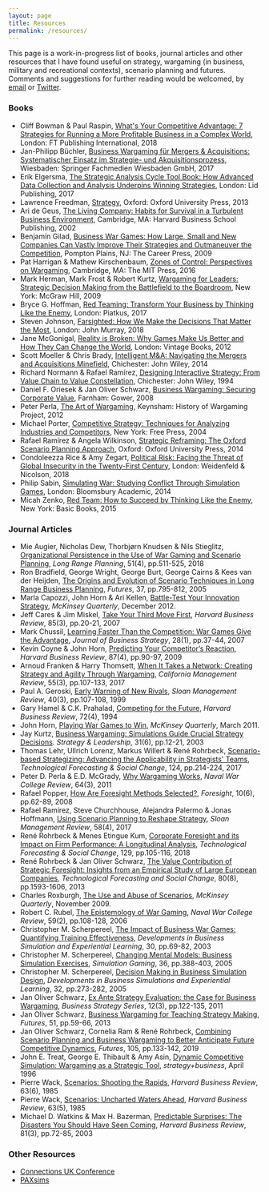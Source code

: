 ```yaml
---
layout: page
title: Resources
permalink: /resources/
---
```


This page is a work-in-progress list of books, journal articles and other resources that I have found useful on strategy, wargaming (in business, military and recreational contexts), scenario planning and futures. Comments and suggestions for further reading would be welcomed, by [email](mailto:contact@businesswargames.org) or [Twitter](https://twitter.com/buswargames). 

### Books

* Cliff Bowman & Paul Raspin, [What's Your Competitive Advantage: 7 Strategies for Running a More Profitable Business in a Complex World](https://amzn.to/2EQj1Rn), London: FT Publishing International, 2018
* Jan-Philipp Büchler, [Business Wargaming für Mergers & Acquisitions: Systematischer Einsatz im Strategie- und Akquisitionsprozess](https://amzn.to/2LdX1Vy), Wiesbaden: Springer Fachmedien Wiesbaden GmbH, 2017
* Erik Elgersma, [The Strategic Analysis Cycle Tool Book: How Advanced Data Collection and Analysis Underpins Winning Strategies](https://amzn.to/2VvX5A9), London: Lid Publishing, 2017
* Lawrence Freedman, [Strategy](https://amzn.to/2C4quKL), Oxford: Oxford University Press, 2013
* Ari de Geus, [The Living Company: Habits for Survival in a Turbulent Business Environment](https://amzn.to/2VGCWLB), Cambridge, MA: Harvard Business School Publishing, 2002
* Benjamin Gilad, [Business War Games: How Large, Small and New Companies Can Vastly Improve Their Strategies and Outmaneuver the Competition](https://amzn.to/2GRreXq), Pompton Plains, NJ: The Career Press, 2009
* Pat Harrigan & Mathew Kirschenbaum, [Zones of Control: Perspectives on Wargaming](https://amzn.to/2TbDB7p), Cambridge, MA: The MIT Press, 2016
* Mark Herman, Mark Frost & Robert Kurtz, [Wargaming for Leaders: Strategic Decision Making from the Battlefield to the Boardroom](https://amzn.to/2VBJsQh), New York: McGraw Hill, 2009
* Bryce G. Hoffman, [Red Teaming: Transform Your Business by Thinking Like the Enemy](https://amzn.to/2BZvWhV), London: Piatkus, 2017
* Steven Johnson, [Farsighted: How We Make the Decisions That Matter the Most](https://amzn.to/2Vq6DN8), London: John Murray, 2018
* Jane McGonigal, [Reality is Broken: Why Games Make Us Better and How They Can Change the World](https://amzn.to/2GVrqF4), London: Vintage Books, 2012
* Scott Moeller & Chris Brady, [Intelligent M&A: Navigating the Mergers and Acquisitions Minefield](https://amzn.to/2LbGqSe), Chichester: John Wiley, 2014
* Richard Normann & Rafael Ramírez, [Designing Interactive Strategy: From Value Chain to Value Constellation](https://amzn.to/2NSVIJk), Chichester: John Wiley, 1994
* Daniel F. Oriesek & Jan Oliver Schwarz, [Business Wargaming: Securing Corporate Value](https://amzn.to/2BZpVlm), Farnham: Gower, 2008
* Peter Perla, [The Art of Wargaming](https://amzn.to/2EINCjz), Keynsham: History of Wargaming Project, 2012
* Michael Porter, [Competitive Strategy: Techniques for Analyzing Industries and Competitors](https://amzn.to/2NG2xOc), New York: Free Press, 2004
* Rafael Ramírez & Angela Wilkinson, [Strategic Reframing: The Oxford Scenario Planning Approach](https://amzn.to/2T8W7xl), Oxford: Oxford University Press, 2014
* Condoleezza Rice & Amy Zegart, [Political Risk: Facing the Threat of Global Insecurity in the Twenty-First Century](https://amzn.to/2HyQT6r), London: Weidenfeld & Nicolson, 2018
* Philip Sabin, [Simulating War: Studying Conflict Through Simulation Games](https://amzn.to/2SCMAcL), London: Bloomsbury Academic, 2014
* Micah Zenko, [Red Team: How to Succeed by Thinking Like the Enemy](https://amzn.to/2BV6Twr), New York: Basic Books, 2015

### Journal Articles

* Mie Augier, Nicholas Dew, Thorbjørn Knudsen & Nils Stieglitz, [Organizational Persistence in the Use of War Gaming and Scenario Planning](https://www.sciencedirect.com/science/article/abs/pii/S0024630117305125), *Long Range Planning*, 51(4), pp.511-525, 2018
* Ron Bradfield, George Wright, George Burt, George Cairns & Kees van der Heijden, [The Origins and Evolution of Scenario Techniques in Long Range Business Planning](https://www.sciencedirect.com/science/article/pii/S0016328705000042), *Futures*, 37, pp.795-812, 2005
* Marla Capozzi, John Horn & Ari Kellen, [Battle-Test Your Innovation Strategy](https://www.mckinsey.com/business-functions/strategy-and-corporate-finance/our-insights/battle-test-your-innovation-strategy), *McKinsey Quarterly*, December 2012. 
* Jeff Cares & Jim Miskel, [Take Your Third Move First](https://hbr.org/2007/03/take-your-third-move-first), *Harvard Business Review*, 85(3), pp.20-21, 2007
* Mark Chussil, [Learning Faster Than the Competition: War Games Give the Advantage](https://www.emeraldinsight.com/doi/abs/10.1108/02756660710723198), *Journal of Business Strategy*, 28(1), pp.37-44, 2007
* Kevin Coyne & John Horn, [Predicting Your Competitor’s Reaction](https://hbr.org/2009/04/predicting-your-competitors-reaction), *Harvard Business Review*, 87(4), pp.90-97, 2009
* Arnoud Franken & Harry Thomsett, [When It Takes a Network: Creating Strategy and Agility Through Wargaming](https://journals.sagepub.com/doi/abs/10.1525/cmr.2013.55.3.107), *California Management Review*, 55(3), pp.107-133, 2017
* Paul A. Geroski, [Early Warning of New Rivals](https://sloanreview.mit.edu/article/early-warning-of-new-rivals/), *Sloan Management Review*, 40(3), pp.107-108, 1999
* Gary Hamel & C.K. Prahalad, [Competing for the Future](https://hbr.org/1994/07/competing-for-the-future), *Harvard Business Review*, 72(4), 1994
* John Horn, [Playing War Games to Win](https://www.mckinsey.com/business-functions/strategy-and-corporate-finance/our-insights/playing-war-games-to-win), *McKinsey Quarterly*, March 2011. 
* Jay Kurtz, [Business Wargaming: Simulations Guide Crucial Strategy Decisions](https://www.emeraldinsight.com/doi/abs/10.1108/10878570310505550). *Strategy & Leadership*, 31(6), pp.12-21, 2003
* Thomas Lehr, Ullrich Lorenz, Markus Willert & René Rohrbeck, [Scenario-based Strategizing: Advancing the Applicability in Strategists' Teams](https://www.sciencedirect.com/science/article/pii/S004016251730848X), *Technological Forecasting & Social Change*, 124, pp.214-224, 2017
* Peter D. Perla & E.D. McGrady, [Why Wargaming Works](https://digital-commons.usnwc.edu/cgi/viewcontent.cgi?article=1578&amp=&context=nwc-review), *Naval War College Review*, 64(3), 2011
* Rafael Popper, [How Are Foresight Methods Selected?](https://www.emeraldinsight.com/doi/abs/10.1108/14636680810918586), *Foresight*, 10(6), pp.62-89, 2008
* Rafael Ramírez, Steve Churchhouse, Alejandra Palermo & Jonas Hoffmann, [Using Scenario Planning to Reshape Strategy](https://sloanreview.mit.edu/article/using-scenario-planning-to-reshape-strategy/), *Sloan Management Review*, 58(4), 2017
* René Rohrbeck & Menes Etingue Kum, [Corporate Foresight and its Impact on Firm Performance: A Longitudinal Analysis](https://www.sciencedirect.com/science/article/pii/S0040162517302287), *Technological Forecasting & Social Change*, 129, pp.105-116, 2018
* René Rohrbeck & Jan Oliver Schwarz, [The Value Contribution of Strategic Foresight: Insights from an Empirical Study of Large European Companies](https://www.sciencedirect.com/science/article/pii/S004016251300005X), *Technological Forecasting and Social Change*, 80(8), pp.1593-1606, 2013
* Charles Roxburgh, [The Use and Abuse of Scenarios](https://www.mckinsey.com/business-functions/strategy-and-corporate-finance/our-insights/the-use-and-abuse-of-scenarios), *McKinsey Quarterly*, November 2009. 
* Robert C. Rubel, [The Epistemology of War Gaming](https://digital-commons.usnwc.edu/nwc-review/vol59/iss2/8/), *Naval War College Review*, 59(2), pp.108-128, 2006
* Christopher M. Scherpereel, [The Impact of Business War Games: Quantifying Training Effectiveness](https://journals.tdl.org/absel/index.php/absel/article/view/701), *Developments in Business Simulation and Experiential Learning*, 30, pp.69-82, 2003
* Christopher M. Scherpereel, [Changing Mental Models: Business Simulation Exercises](https://journals.sagepub.com/doi/abs/10.1177/1046878104270005?journalCode=sagb), *Simulation Gaming*, 36, pp.388-403, 2005
* Christopher M. Scherpereel, [Decision Making in Business Simulation Design](https://journals.tdl.org/absel/index.php/absel/article/view/592), *Developments in Business Simulations and Experiential Learning*, 32, pp.273-282, 2005
* Jan Oliver Schwarz, [Ex Ante Strategy Evaluation: the Case for Business Wargaming](https://www.emeraldinsight.com/doi/abs/10.1108/17515631111130095), *Business Strategy Series*, 12(3), pp.122-135, 2011
* Jan Oliver Schwarz, [Business Wargaming for Teaching Strategy Making](https://www.sciencedirect.com/science/article/pii/S0016328713000864), *Futures*, 51, pp.59-66, 2013
* Jan Oliver Schwarz, Cornelia Ram & René Rohrbeck, [Combining Scenario Planning and Business Wargaming to Better Anticipate Future Competitive Dynamics](https://www.sciencedirect.com/science/article/pii/S0016328718300545), *Futures*, 105, pp.133-142, 2019
* John E. Treat, George E. Thibault & Amy Asin, [Dynamic Competitive Simulation: Wargaming as a Strategic Tool](https://www.strategy-business.com/article/15052?gko=4d4c8), *strategy+business*, April 1996 
* Pierre Wack, [Scenarios: Shooting the Rapids](https://hbr.org/1985/11/scenarios-shooting-the-rapids), *Harvard Business Review*, 63(6), 1985
* Pierre Wack, [Scenarios: Uncharted Waters Ahead](https://hbr.org/1985/09/scenarios-uncharted-waters-ahead), *Harvard Business Review*, 63(5), 1985
* Michael D. Watkins & Max H. Bazerman, [Predictable Surprises: The Disasters You Should Have Seen Coming](https://hbr.org/2003/04/predictable-surprises-the-disasters-you-should-have-seen-coming), *Harvard Business Review*, 81(3), pp.72-85, 2003
<!-- 
Development, Concepts and Doctrine Centre, 2017. Wargaming Handbook. Shrivenham: Ministry of Defence.
Franken, A., 2014. Wargaming in Business: Crossing the Chasm. London, Connections UK.
Green, K. C., 2005. Further evidence on game theory, simulated interaction, and unaided judgement for forecasting decisions in conflicts. International Journal of Forecasting, 21(3), pp. 463-472.
Perla, P. D., 2018. The Art and Science of Wargaming to Innovate and Educate in an Era of Strategic Competition. London, King's College London Wargaming Network.
Schwarz, J. O. & Rohrbeck, R., 2013. Introducing the Competitive Dimension to Corporate Foresight. Helsinki, ISPIM Conference.
Wharton School, 1999. Role Playing as a Forecasting Tool. [Online] 
Available at: http://knowledge.wharton.upenn.edu/article/role-playing-as-a-forecasting-tool/
[Accessed 10 July 2018].
-->
### Other Resources

* [Connections UK Conference](http://www.professionalwargaming.co.uk)
* [PAXsims](https://paxsims.wordpress.com)
